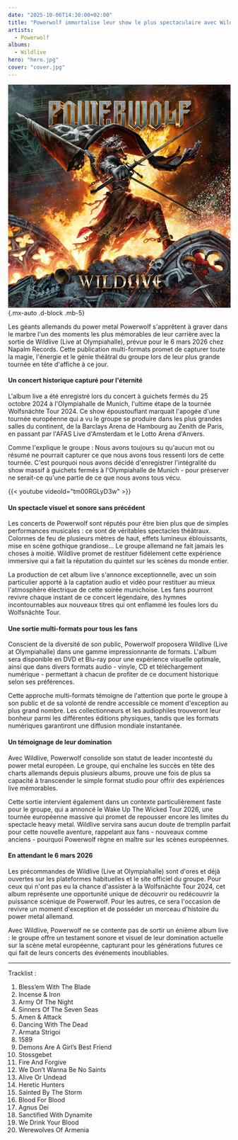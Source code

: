 ```yaml
---
date: "2025-10-06T14:30:00+02:00"
title: "Powerwolf immortalise leur show le plus spectaculaire avec Wildlive"
artists:
  - Powerwolf
albums:
  - Wildlive
hero: "hero.jpg"
cover: "cover.jpg"
---
```


![Wildlive](cover.jpg)
{.mx-auto .d-block .mb-5}

Les géants allemands du power metal Powerwolf s'apprêtent à graver dans le marbre l'un des moments les plus mémorables
de leur carrière avec la sortie de Wildlive (Live at Olympiahalle), prévue pour le 6 mars 2026 chez Napalm Records.
Cette publication multi-formats promet de capturer toute la magie, l'énergie et le génie théâtral du groupe lors de leur
plus grande tournée en tête d'affiche à ce jour.

#### Un concert historique capturé pour l'éternité

L'album live a été enregistré lors du concert à guichets fermés du 25 octobre 2024 à l'Olympiahalle de Munich, l'ultime
étape de la tournée Wolfsnächte Tour 2024. Ce show époustouflant marquait l'apogée d'une tournée européenne qui a vu le
groupe se produire dans les plus grandes salles du continent, de la Barclays Arena de Hambourg au Zenith de Paris, en
passant par l'AFAS Live d'Amsterdam et le Lotto Arena d'Anvers.

Comme l'explique le groupe : Nous avons toujours su qu'aucun mot ou résumé ne pourrait capturer ce que nous avons tous
ressenti lors de cette tournée. C'est pourquoi nous avons décidé d'enregistrer l'intégralité du show massif à guichets
fermés à l'Olympiahalle de Munich - pour préserver ne serait-ce qu'une partie de ce que nous avons tous vécu.

{{< youtube videoId="tm00RGLyD3w" >}}

#### Un spectacle visuel et sonore sans précédent

Les concerts de Powerwolf sont réputés pour être bien plus que de simples performances musicales : ce sont de véritables
spectacles théâtraux. Colonnes de feu de plusieurs mètres de haut, effets lumineux éblouissants, mise en scène gothique
grandiose... Le groupe allemand ne fait jamais les choses à moitié. Wildlive promet de restituer fidèlement cette
expérience immersive qui a fait la réputation du quintet sur les scènes du monde entier.

La production de cet album live s'annonce exceptionnelle, avec un soin particulier apporté à la captation audio et vidéo
pour restituer au mieux l'atmosphère électrique de cette soirée munichoise. Les fans pourront revivre chaque instant de
ce concert légendaire, des hymnes incontournables aux nouveaux titres qui ont enflammé les foules lors du Wolfsnächte
Tour.

#### Une sortie multi-formats pour tous les fans

Conscient de la diversité de son public, Powerwolf proposera Wildlive (Live at Olympiahalle) dans une gamme
impressionnante de formats. L'album sera disponible en DVD et Blu-ray pour une expérience visuelle optimale, ainsi que
dans divers formats audio - vinyle, CD et téléchargement numérique - permettant à chacun de profiter de ce document
historique selon ses préférences.

Cette approche multi-formats témoigne de l'attention que porte le groupe à son public et de sa volonté de rendre
accessible ce moment d'exception au plus grand nombre. Les collectionneurs et les audiophiles trouveront leur bonheur
parmi les différentes éditions physiques, tandis que les formats numériques garantiront une diffusion mondiale
instantanée.

#### Un témoignage de leur domination

Avec Wildlive, Powerwolf consolide son statut de leader incontesté du power metal européen. Le groupe, qui enchaîne les
succès en tête des charts allemands depuis plusieurs albums, prouve une fois de plus sa capacité à transcender le simple
format studio pour offrir des expériences live mémorables.

Cette sortie intervient également dans un contexte particulièrement faste pour le groupe, qui a annoncé le Wake Up The
Wicked Tour 2026, une tournée européenne massive qui promet de repousser encore les limites du spectacle heavy metal.
Wildlive servira sans aucun doute de tremplin parfait pour cette nouvelle aventure, rappelant aux fans - nouveaux comme
anciens - pourquoi Powerwolf règne en maître sur les scènes européennes.

#### En attendant le 6 mars 2026

Les précommandes de Wildlive (Live at Olympiahalle) sont d'ores et déjà ouvertes sur les plateformes habituelles et le
site officiel du groupe. Pour ceux qui n'ont pas eu la chance d'assister à la Wolfsnächte Tour 2024, cet album
représente une opportunité unique de découvrir ou redécouvrir la puissance scénique de Powerwolf. Pour les autres, ce
sera l'occasion de revivre un moment d'exception et de posséder un morceau d'histoire du power metal allemand.

Avec Wildlive, Powerwolf ne se contente pas de sortir un énième album live : le groupe offre un testament sonore et
visuel de leur domination actuelle sur la scène metal européenne, capturant pour les générations futures ce qui fait de
leurs concerts des événements inoubliables.

---

Tracklist :

01. Bless’em With The Blade
02. Incense & Iron
03. Army Of The Night
04. Sinners Of The Seven Seas
05. Amen & Attack
06. Dancing With The Dead
07. Armata Strigoi
08. 1589
09. Demons Are A Girl’s Best Friend
10. Stossgebet
11. Fire And Forgive
12. We Don’t Wanna Be No Saints
13. Alive Or Undead
14. Heretic Hunters
15. Sainted By The Storm
16. Blood For Blood
17. Agnus Dei
18. Sanctified With Dynamite
19. We Drink Your Blood
20. Werewolves Of Armenia
